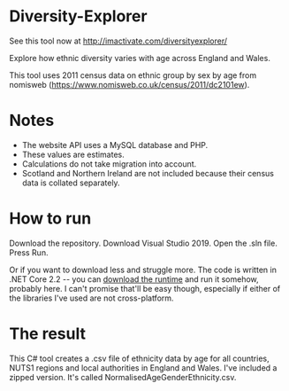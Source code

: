 # Diversity-Explorer

See this tool now at http://imactivate.com/diversityexplorer/ 

Explore how ethnic diversity varies with age across England and Wales.

This tool uses 2011 census data on ethnic group by sex by age from nomisweb (https://www.nomisweb.co.uk/census/2011/dc2101ew).

# Notes

* The website API uses a MySQL database and PHP.
* These values are estimates.
* Calculations do not take migration into account.
* Scotland and Northern Ireland are not included because their census data is collated separately.

# How to run
Download the repository. Download Visual Studio 2019. Open the .sln file. Press Run.

Or if you want to download less and struggle more. The code is written in .NET Core 2.2 -- you can [download the runtime](https://dotnet.microsoft.com/download/dotnet-core/2.2) and run it somehow, probably here. I can't promise that'll be easy though, especially if either of the libraries I've used are not cross-platform.

# The result
This C# tool creates a .csv file of ethnicity data by age for all countries, NUTS1 regions and local authorities in England and Wales. I've included a zipped version. It's called NormalisedAgeGenderEthnicity.csv.
